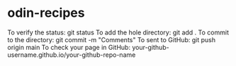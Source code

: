 # odin-recipes
To verify the status: git status
To add the hole directory: git add .
To commit to the directory: git commit -m "Comments"
To sent to GitHub: git push origin main
To check your page in GitHub: your-github-username.github.io/your-github-repo-name